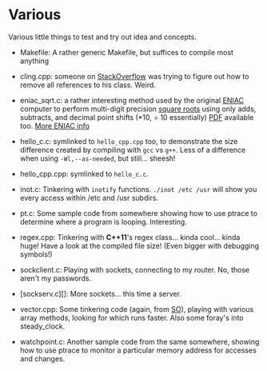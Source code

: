 Various
=======

Various little things to test and try out idea and concepts.

* Makefile: A rather generic Makefile, but suffices to compile most anything

* cling.cpp: someone on [StackOverflow][1] was trying to figure out how to remove all references
    to his class.  Weird.

* eniac_sqrt.c: a rather interesting method used by the original [ENIAC][4] computer to perform
    multi-digit precision [square roots][2] using only adds, subtracts, and decimal point shifts
    (*10, ÷ 10 essentially) [PDF][3] available too. [More ENIAC info][5]

* hello_c.c: symlinked to `hello_cpp.cpp` too, to demonstrate the size difference created by
    compiling with `gcc` vs `g++`.  Less of a difference when using `-Wl,--as-needed`, but
    still... sheesh!

* hello_cpp.cpp: symlinked to `hello_c.c`.

* inot.c: Tinkering with `inotify` functions.  `./inot /etc /usr` will show you every access
    within /etc and /usr subdirs.

* pt.c: Some sample code from somewhere showing how to use ptrace to determine where a program is
    looping.  Interesting.

* regex.cpp: Tinkering with __C++11__'s regex class... kinda cool... kinda huge! Have a look at
    the compiled file size! (Even bigger with debugging symbols!)

* sockclient.c: Playing with sockets, connecting to my router.  No, those aren't my passwords.

* [sockserv.c][]: More sockets... this time a server.

* vector.cpp: Some tinkering code (again, from [SO][1]), playing with various array methods,
    looking for which runs faster.  Also some foray's into steady_clock.

* watchpoint.c: Another sample code from the same somewhere, showing how to use ptrace to monitor
    a particular memory address for accesses and changes.

[1]: http://stackoverflow.com
[2]: http://www4.wittenberg.edu/academics/mathcomp/bjsdir/ENIACSquareRoot.htm
[3]: http://www4.wittenberg.edu/academics/mathcomp/bjsdir/HowTheENIACTookASquareRoot011909.pdf
[4]: http://en.wikipedia.org/wiki/ENIAC
[5]: http://ftp.arl.mil/mike/comphist/eniac-story.html
